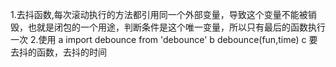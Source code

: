 1.去抖函数,每次滚动执行的方法都引用同一个外部变量，导致这个变量不能被销毁，也就是闭包的一个用途，判断条件是这个唯一变量，所以只有最后的函数执行一次
2.使用
  a import debounce from 'debounce'
  b debounce(fun,time)
  c 要去抖的函数，去抖的时间
